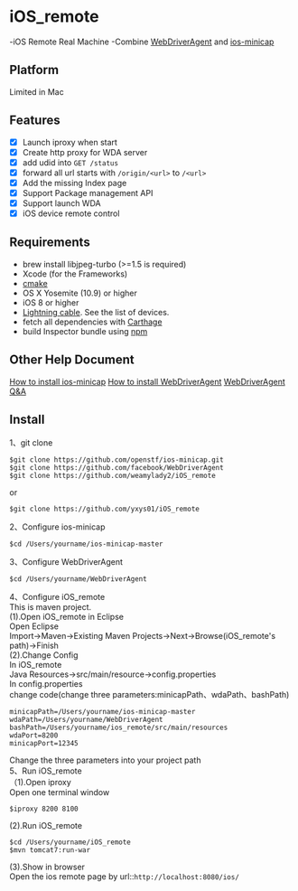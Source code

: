 # iOS_remote
-iOS Remote Real Machine
-Combine [WebDriverAgent](https://github.com/facebook/WebDriverAgent) and [ios-minicap](https://github.com/openstf/ios-minicap) 

## Platform
Limited in Mac

## Features
- [x] Launch iproxy when start
- [x] Create http proxy for WDA server
- [x] add udid into `GET /status`
- [x] forward all url starts with `/origin/<url>` to `/<url>`
- [x] Add the missing Index page
- [x] Support Package management API
- [x] Support launch WDA
- [x] iOS device remote control

## Requirements
* brew install libjpeg-turbo (>=1.5 is required)
* Xcode (for the Frameworks)
* [cmake](https://cmake.org/)
* OS X Yosemite (10.9) or higher
* iOS 8 or higher
* [Lightning cable](https://en.wikipedia.org/wiki/Lightning_(connector)). See the list of devices.
* fetch all dependencies with [Carthage](https://github.com/Carthage/Carthage)
* build Inspector bundle using [npm](https://www.npmjs.com)

## Other Help Document
[How to install ios-minicap](http://blog.csdn.net/yxys01/article/details/76442135)
[How to install WebDriverAgent](https://testerhome.com/topics/4904)
[WebDriverAgent Q&A](https://testerhome.com/topics/9666)

## Install
1、git clone 
```
$git clone https://github.com/openstf/ios-minicap.git
$git clone https://github.com/facebook/WebDriverAgent
$git clone https://github.com/weamylady2/iOS_remote
```
or
```
$git clone https://github.com/yxys01/iOS_remote
```
2、Configure ios-minicap
```
$cd /Users/yourname/ios-minicap-master
```
3、Configure WebDriverAgent
```
$cd /Users/yourname/WebDriverAgent
```
4、Configure iOS_remote</br>
This is maven project.</br>
(1).Open iOS_remote in Eclipse</br>
Open Eclipse </br>
Import->Maven->Existing Maven Projects->Next->Browse(iOS_remote's path)->Finish</br>
(2).Change Config</br>
In iOS_remote</br>
Java Resources->src/main/resource->config.properties</br>
In config.properties</br>
change code(change three parameters:minicapPath、wdaPath、bashPath)</br>
```
minicapPath=/Users/yourname/ios-minicap-master
wdaPath=/Users/yourname/WebDriverAgent
bashPath=/Users/yourname/ios_remote/src/main/resources
wdaPort=8200
minicapPort=12345
```
Change the three parameters into your project path</br>
5、Run iOS_remote</br>
（1).Open iproxy</br>
Open one terminal window</br>
```
$iproxy 8200 8100
```
(2).Run iOS_remote</br>
```
$cd /Users/yourname/iOS_remote
$mvn tomcat7:run-war
```
(3).Show in browser</br>
Open the ios remote page by url::`http://localhost:8080/ios/`


